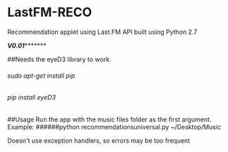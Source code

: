 # LastFM-RECO
Recommendation applet using Last.FM API built using Python 2.7

*********************************V0.01****************************************

##Needs the eyeD3 library to work.
###### sudo apt-get install pip
###### pip install eyeD3

##Usage
Run the app with the music files folder as the first argument. Example:
######python recommendationsuniversal.py ~/Desktop/Music

Doesn't use exception handlers, so errors may be too frequent
